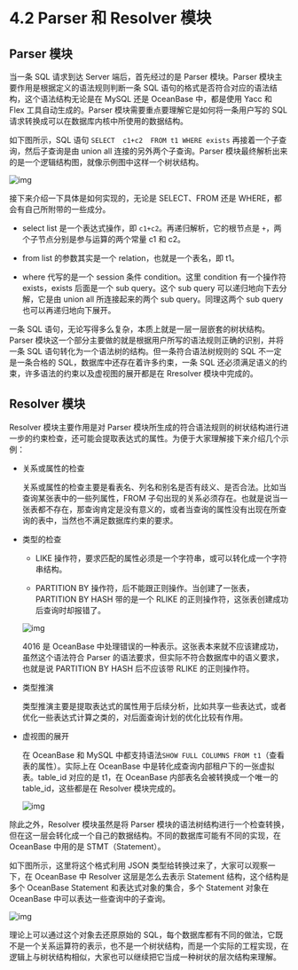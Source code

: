 # 4.2 Parser 和 Resolver 模块

## Parser 模块

当一条 SQL 请求到达 Server 端后，首先经过的是 Parser 模块。Parser 模块主要作用是根据定义的语法规则判断一条 SQL 语句的格式是否符合对应的语法结构，这个语法结构无论是在 MySQL 还是 OceanBase 中，都是使用 Yacc 和 Flex 工具自动生成的。Parser 模块需要重点要理解它是如何将一条用户写的 SQL 请求转换成可以在数据库内核中所使用的数据结构。

如下图所示，SQL 语句 `SELECT  c1+c2  FROM t1 WHERE exists` 再接着一个子查询，然后子查询是由 union all 连接的另外两个子查询。Parser 模块最终解析出来的是一个逻辑结构图，就像示例图中这样一个树状结构。

![img](https://obbusiness-private.oss-cn-shanghai.aliyuncs.com/doc/img/kernel-quickstart/V1.0.0/zh-CN/4.sql-engine/3.parser-resolver-01.png)

接下来介绍一下具体是如何实现的，无论是 SELECT、FROM 还是 WHERE，都会有自己所附带的一些成分。

- select list 是一个表达式操作，即 `c1+c2`。再递归解析，它的根节点是 `+`，两个子节点分别是参与运算的两个常量 c1 和 c2。

- from list 的参数其实是一个 relation，也就是一个表名，即 t1。

- where 代写的是一个 session 条件 condition。这里 condition 有一个操作符 exists，exists 后面是一个 sub query。这个 sub query 可以递归地向下去分解，它是由 union all 所连接起来的两个 sub query。同理这两个 sub query 也可以再递归地向下展开。

一条 SQL 语句，无论写得多么复杂，本质上就是一层一层嵌套的树状结构。Parser 模块这一个部分主要做的就是根据用户所写的语法规则正确的识别，并将一条 SQL 语句转化为一个语法树的结构。但一条符合语法树规则的 SQL 不一定是一条合格的 SQL，数据库中还存在着许多约束，一条 SQL 还必须满足语义的约束，许多语法的约束以及虚视图的展开都是在 Rresolver 模块中完成的。

## Resolver 模块

Resolver 模块主要作用是对 Parser 模块所生成的符合语法规则的树状结构进行进一步的约束检查，还可能会提取表达式的属性。为便于大家理解接下来介绍几个示例：

- 关系或属性的检查

  关系或属性的检查主要是看表名、列名和别名是否有歧义、是否合法。比如当查询某张表中的一些列属性，FROM 子句出现的关系必须存在。也就是说当一张表都不存在，那查询肯定是没有意义的，或者当查询的属性没有出现在所查询的表中，当然也不满足数据库约束的要求。

- 类型的检查

  - LIKE 操作符，要求匹配的属性必须是一个字符串，或可以转化成一个字符串结构。

  - PARTITION BY 操作符，后不能跟正则操作。当创建了一张表，PARTITION BY HASH 带的是一个 RLIKE 的正则操作符，这张表创建成功后查询时却报错了。

  ![img](https://obbusiness-private.oss-cn-shanghai.aliyuncs.com/doc/img/kernel-quickstart/V1.0.0/zh-CN/4.sql-engine/3.parser-resolver-02.png)

  4016 是 OceanBase 中处理错误的一种表示。这张表本来就不应该建成功，虽然这个语法符合 Parser 的语法要求，但实际不符合数据库中的语义要求，也就是说 PARTITION BY HASH 后不应该带 RLIKE 的正则操作符。

- 类型推演

  类型推演主要是提取表达式的属性用于后续分析，比如共享一些表达式，或者优化一些表达式计算之类的，对后面查询计划的优化比较有作用。

- 虚视图的展开

  在 OceanBase 和 MySQL 中都支持语法`SHOW FULL COLUMNS FROM t1`（查看表的属性）。实际上在 OceanBase 中是转化成查询内部租户下的一张虚拟表。table_id 对应的是 t1，在 OceanBase 内部表名会被转换成一个唯一的 table_id，这些都是在 Resolver 模块完成的。

  ![img](https://obbusiness-private.oss-cn-shanghai.aliyuncs.com/doc/img/kernel-quickstart/V1.0.0/zh-CN/4.sql-engine/3.parser-resolver-03.png)

除此之外，Resolver 模块虽然是将 Parser 模块的语法树结构进行一个检查转换，但在这一层会转化成一个自己的数据结构。不同的数据库可能有不同的实现，在 OceanBase 中用的是 STMT（Statement）。

如下图所示，这里将这个格式利用 JSON 类型给转换过来了，大家可以观察一下，在 OceanBase 中 Resolver 这层是怎么去表示 Statement 结构，这个结构是多个 OceanBase Statement 和表达式对象的集合，多个 Statement 对象在 OceanBase 中可以表达一些查询中的子查询。

![img](https://obbusiness-private.oss-cn-shanghai.aliyuncs.com/doc/img/kernel-quickstart/V1.0.0/zh-CN/4.sql-engine/3.parser-resolver-04.png)

理论上可以通过这个对象去还原原始的 SQL，每个数据库都有不同的做法，它既不是一个关系运算符的表示，也不是一个树状结构，而是一个实际的工程实现，在逻辑上与树状结构相似，大家也可以继续把它当成一种树状的层次结构来理解。
